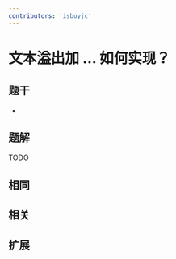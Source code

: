 ```yaml
---
contributors: 'isboyjc'
---
```


# 文本溢出加 ... 如何实现？


## 题干

- 



## 题解

<!-- ::: details 点我查看题解 -->

  TODO

<!-- ::: -->



## 相同


## 相关


## 扩展

